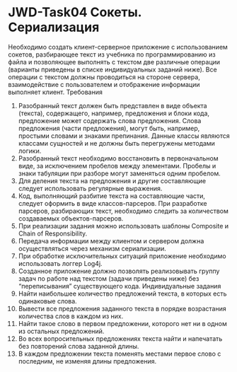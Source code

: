 # JWD-Task04 Сокеты. Сериализация
Необходимо создать клиент-серверное приложение с использованием
сокетов, разбирающее текст из учебника по программированию из файла
и позволяющее выполнять с текстом две различные операции (варианты
приведены в списке индивидуальных заданий ниже). Все операции с
текстом должны проводиться на стороне сервера, взаимодействие с
пользователем и отображение информации выполняет клиент.
Требования
1. Разобранный текст должен быть представлен в виде объекта (текста), содержащего,
например, предложения и блоки кода, предложение может содержать слова предложения.
Слова предложения (части предложения), могут быть, например, простыми словами и
знаками препинания. Данные классы являются классами сущностей и не должны быть
перегружены методами логики.
2. Разобранный текст необходимо восстановить в первоначальном виде, за исключением
пробелов между элементами. Пробелы и знаки табуляции при разборе могут заменяться
одним пробелом.
3. Для деления текста на предложения и другие составляющие следует использовать
регулярные выражения.
4. Код, выполняющий разбитие текста на составляющие части, следует оформить в виде
классов-парсеров. При разработке парсеров, разбирающих текст, необходимо следить за
количеством создаваемых объектов-парсеров.
5. При реализации задания можно использовать шаблоны Composite и Chain of Responsibility.
6. Передача информации между клиентом и сервером должна осуществляться через
механизм сериализации.
7. При обработке исключительных ситуаций приложение необходимо использовать логгер
Log4j.
8. Созданное приложение должно позволять реализовывать группу задач по работе над
текстом (задачи приведены ниже) без “переписывания” существующего кода.
Индивидуальные задания
1. Найти наибольшее количество предложений текста, в которых есть одинаковые слова.
2. Вывести все предложения заданного текста в порядке возрастания количества слов в каждом из них.
3. Найти такое слово в первом предложении, которого нет ни в одном из остальных предложений.
4. Во всех вопросительных предложениях текста найти и напечатать без повторений слова заданной длины.
5. В каждом предложении текста поменять местами первое слово с последним, не изменяя длины предложения.
